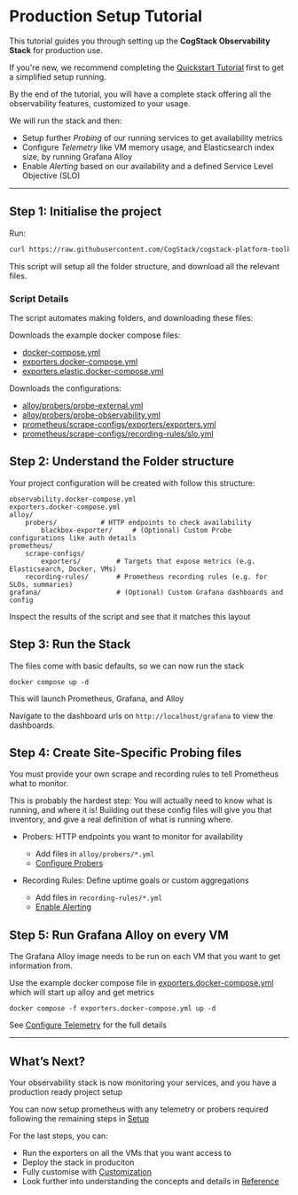 # Production Setup Tutorial

This tutorial guides you through setting up the **CogStack Observability Stack** for production use.

If you're new, we recommend completing the [Quickstart Tutorial](../get-started/quickstart.md) first to get a simplified setup running.

By the end of the tutorial, you will have a complete stack offering all the observability features, customized to your usage. 

We will run the stack and then:
- Setup further *Probing* of our running services to get availability metrics
- Configure *Telemetry* like VM memory usage, and Elasticsearch index size, by running Grafana Alloy
- Enable *Alerting* based on our availability and a defined Service Level Objective (SLO)

---

## Step 1: Initialise the project

Run:
```bash
curl https://raw.githubusercontent.com/CogStack/cogstack-platform-toolkit/refs/heads/main/observability/examples/full/full-quickstart.sh | bash
```

This script will setup all the folder structure, and download all the relevant files.

### Script Details
The script automates making folders, and downloading these files:

Downloads the example docker compose files:
- [docker-compose.yml](../../../observability/examples/full/docker-compose.yml)
- [exporters.docker-compose.yml](../../../observability/examples/full/exporters.docker-compose.yml)
- [exporters.elastic.docker-compose.yml](../../../observability/examples/full/exporters.elastic.docker-compose.yml)

Downloads the configurations:
- [alloy/probers/probe-external.yml](../../../observability/examples/full/alloy/probers/probe-external.yml)
- [alloy/probers/probe-observability.yml ](../../../observability/examples/full/alloy/probers/probe-observability.yml)
- [prometheus/scrape-configs/exporters/exporters.yml](../../../observability/examples/full/prometheus/scrape-configs/exporters/exporters.yml)
- [prometheus/scrape-configs/recording-rules/slo.yml](../../../observability/examples/full/prometheus/scrape-configs/recording-rules/slo.yml)



## Step 2: Understand the Folder structure

Your project configuration will be created with follow this structure:

```
observability.docker-compose.yml
exporters.docker-compose.yml
alloy/
    probers/           # HTTP endpoints to check availability
        blackbox-exporter/     # (Optional) Custom Probe configurations like auth details
prometheus/
    scrape-configs/
        exporters/         # Targets that expose metrics (e.g. Elasticsearch, Docker, VMs)
    recording-rules/       # Prometheus recording rules (e.g. for SLOs, summaries)
grafana/                   # (Optional) Custom Grafana dashboards and config
```

Inspect the results of the script and see that it matches this layout


## Step 3: Run the Stack
The files come with basic defaults, so we can now run the stack

   ```
   docker compose up -d
   ```

This will launch Prometheus, Grafana, and Alloy

Navigate to the dashboard urls on `http://localhost/grafana` to view the dashboards.


## Step 4: Create Site-Specific Probing files
You must provide your own scrape and recording rules to tell Prometheus what to monitor.

This is probably the hardest step: You will actually need to know what is running, and where it is! Building out these config files will give you that inventory, and give a real definition of what is running where.

- Probers: HTTP endpoints you want to monitor for availability
  - Add files in `alloy/probers/*.yml`
  - [Configure Probers](./probing.md)

- Recording Rules: Define uptime goals or custom aggregations
  - Add files in `recording-rules/*.yml`
  - [Enable Alerting](./alerting.md)

## Step 5: Run Grafana Alloy on every VM
The Grafana Alloy image needs to be run on each VM that you want to get information from. 

Use the example docker compose file in [exporters.docker-compose.yml](../../../observability/examples/full/exporters.docker-compose.yml) which will start up alloy and get metrics

   ```
   docker compose -f exporters.docker-compose.yml up -d
   ```

See [Configure Telemetry](./telemetry.md) for the full details

---

## What’s Next?

Your observability stack is now monitoring your services, and you have a production ready project setup

You can now setup prometheus with any telemetry or probers required following the remaining steps in [Setup](./_index.md)

For the last steps, you can:

- Run the exporters on all the VMs that you want access to 
- Deploy the stack in produciton
- Fully customise with [Customization](../customization/_index.md)
- Look further into understanding the concepts and details in [Reference](../reference/_index.md)
